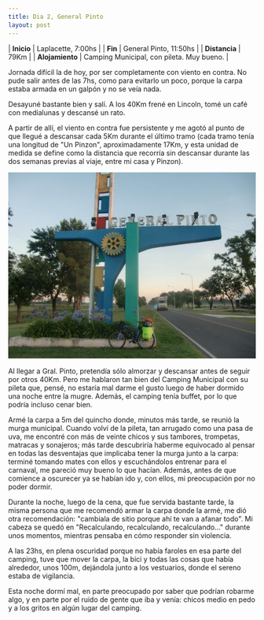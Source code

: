 ```yaml
---
title: Dia 2, General Pinto
layout: post
---
```


| **Inicio**              | Laplacette, 7:00hs |
| **Fin**                 | General Pinto, 11:50hs |
| **Distancia**       | 79Km |
| **Alojamiento**    | Camping Municipal, con pileta. Muy bueno. |

Jornada difícil la de hoy, por ser completamente con viento en contra. No pude salir antes de las 7hs, como para evitarlo un poco, porque la carpa estaba armada en un galpón y no se veía nada.

Desayuné bastante bien y salí. A los 40Km frené en Lincoln, tomé un café con medialunas y descansé un rato.

A partir de allí, el viento en contra fue persistente y me agotó al punto de que llegué a descansar cada 5Km durante el último tramo (cada tramo tenía una longitud de "Un Pinzon", aproximadamente 17Km, y esta unidad de medida se define como la distancia que recorría sin descansar durante las dos semanas previas al viaje, entre mi casa y Pinzon).

[![](/images/2015-01-07-gral-pinto_0_thumb.jpg)](/images/2015-01-07-gral-pinto_0.jpg)

Al llegar a Gral. Pinto, pretendía sólo almorzar y descansar antes de seguir por otros 40Km. Pero me hablaron tan bien del Camping Municipal con su pileta que, pensé, no estaría mal darme el gusto luego de haber dormido una noche entre la mugre. Además, el camping tenía buffet, por lo que podría incluso cenar bien.

Armé la carpa a 5m del quincho donde, minutos más tarde, se reunió la murga municipal. Cuando volví de la pileta, tan arrugado como una pasa de uva, me encontré con más de veinte chicos y sus tambores, trompetas, matracas y sonajeros; más tarde descubriría haberme equivocado al pensar en todas las desventajas que implicaba tener la murga junto a la carpa: terminé tomando mates con ellos y escuchándolos entrenar para el carnaval, me pareció muy bueno lo que hacían. Además, antes de que comience a oscurecer ya se habían ido y, con ellos, mi preocupación por no poder dormir.

Durante la noche, luego de la cena, que fue servida bastante tarde, la misma persona que me recomendó armar la carpa donde la armé, me dió otra recomendación: "cambiala de sitio porque ahí te van a afanar todo". Mi cabeza se quedó en "Recalculando, recalculando, recalculando..." durante unos momentos, mientras pensaba en cómo responder sin violencia.

A las 23hs, en plena oscuridad porque no había faroles en esa parte del camping, tuve que mover la carpa, la bici y todas las cosas que había alrededor, unos 100m, dejándola junto a los vestuarios, donde el sereno estaba de vigilancia.

Esta noche dormí mal, en parte preocupado por saber que podrían robarme algo, y en parte por el ruido de gente que iba y venía: chicos medio en pedo y a los gritos en algún lugar del camping.